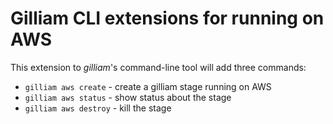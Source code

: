 # Gilliam CLI extensions for running on AWS

This extension to *gilliam*'s command-line tool will add three
commands:

* `gilliam aws create` - create a gilliam stage running on AWS
* `gilliam aws status` - show status about the stage
* `gilliam aws destroy` - kill the stage

